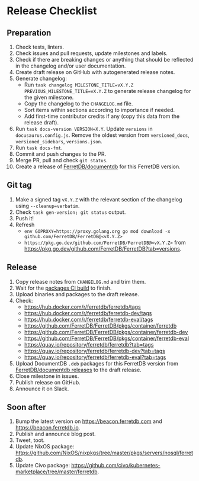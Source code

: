 # Release Checklist

## Preparation

1. Check tests, linters.
2. Check issues and pull requests, update milestones and labels.
3. Check if there are breaking changes or anything that should be reflected in the changelog and/or user documentation.
4. Create draft release on GitHub with autogenerated release notes.
5. Generate changelog:
   - Run `task changelog MILESTONE_TITLE=vX.Y.Z PREVIOUS_MILESTONE_TITLE=vX.Y.Z` to generate release changelog for the given milestone.
   - Copy the changelog to the `CHANGELOG.md` file.
   - Sort items within sections according to importance if needed.
   - Add first-time contributor credits if any (copy this data from the release draft).
6. Run `task docs-version VERSION=X.Y`.
   Update `versions` in `docusaurus.config.js`.
   Remove the oldest version from `versioned_docs`, `versioned_sidebars`, `versions.json`.
7. Run `task docs-fmt`.
8. Commit and push changes to the PR.
9. Merge PR, pull and check `git status`.
10. Create a release of [FerretDB/documentdb](https://github.com/FerretDB/documentdb) for this FerretDB version.

## Git tag

1. Make a signed tag `vX.Y.Z` with the relevant section of the changelog using `--cleanup=verbatim`.
2. Check `task gen-version; git status` output.
3. Push it!
4. Refresh
   - `env GOPROXY=https://proxy.golang.org go mod download -x github.com/FerretDB/FerretDB@<vX.Y.Z>`
   - `https://pkg.go.dev/github.com/FerretDB/FerretDB@<vX.Y.Z>` from https://pkg.go.dev/github.com/FerretDB/FerretDB?tab=versions.

## Release

1. Copy release notes from `CHANGELOG.md` and trim them.
2. Wait for the [packages CI build](https://github.com/FerretDB/FerretDB/actions/workflows/packages.yml?query=event%3Apush)
   to finish.
3. Upload binaries and packages to the draft release.
4. Check:
   - https://hub.docker.com/r/ferretdb/ferretdb/tags
   - https://hub.docker.com/r/ferretdb/ferretdb-dev/tags
   - https://hub.docker.com/r/ferretdb/ferretdb-eval/tags
   - https://github.com/FerretDB/FerretDB/pkgs/container/ferretdb
   - https://github.com/FerretDB/FerretDB/pkgs/container/ferretdb-dev
   - https://github.com/FerretDB/FerretDB/pkgs/container/ferretdb-eval
   - https://quay.io/repository/ferretdb/ferretdb?tab=tags
   - https://quay.io/repository/ferretdb/ferretdb-dev?tab=tags
   - https://quay.io/repository/ferretdb/ferretdb-eval?tab=tags
5. Upload DocumentDB `.deb` packages for this FerretDB version from
   [FerretDB/documentdb releases](https://github.com/FerretDB/documentdb/releases) to the draft release.
6. Close milestone in issues.
7. Publish release on GitHub.
8. Announce it on Slack.

## Soon after

1. Bump the latest version on https://beacon.ferretdb.com and https://beacon.ferretdb.io.
2. Publish and announce blog post.
3. Tweet, toot.
4. Update NixOS package: https://github.com/NixOS/nixpkgs/tree/master/pkgs/servers/nosql/ferretdb.
5. Update Civo package: https://github.com/civo/kubernetes-marketplace/tree/master/ferretdb.
